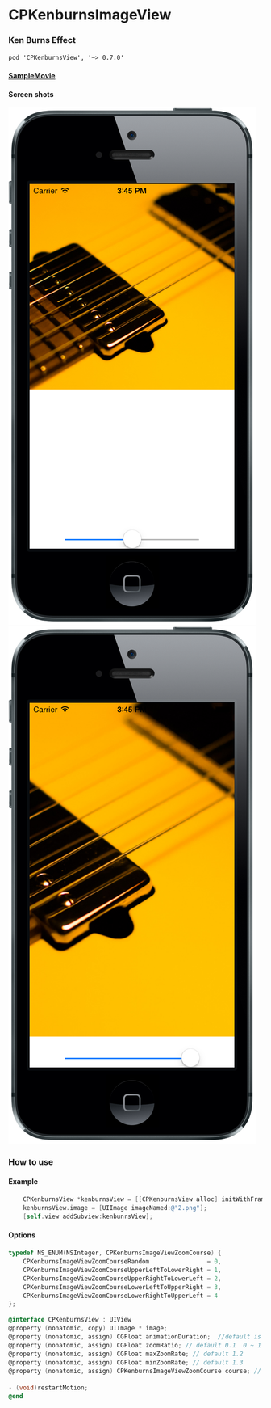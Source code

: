 CPKenburnsImageView
===================
### Ken Burns Effect

```
pod 'CPKenburnsView', '~> 0.7.0'
```
#### [SampleMovie](http://f.cl.ly/items/3R0n3x291924413z1Y44/sampleMovie.mp4)

#### Screen shots
![screenshot1](screenshot1.png)
![screenshot1](screenshot2.png)


### How to use
#### Example

```Objective-C
    CPKenburnsView *kenburnsView = [[CPKenburnsView alloc] initWithFrame:CGRectMake(0, 0, 320, 320)];
    kenburnsView.image = [UIImage imageNamed:@"2.png"];
    [self.view addSubview:kenbunrsView];
```

#### Options

```Objective-C
typedef NS_ENUM(NSInteger, CPKenburnsImageViewZoomCourse) {
    CPKenburnsImageViewZoomCourseRandom                = 0,
    CPKenburnsImageViewZoomCourseUpperLeftToLowerRight = 1,
    CPKenburnsImageViewZoomCourseUpperRightToLowerLeft = 2,
    CPKenburnsImageViewZoomCourseLowerLeftToUpperRight = 3,
    CPKenburnsImageViewZoomCourseLowerRightToUpperLeft = 4
};
```

```Objective-C
@interface CPKenburnsView : UIView
@property (nonatomic, copy) UIImage * image;
@property (nonatomic, assign) CGFloat animationDuration;  //default is 13.f
@property (nonatomic, assign) CGFloat zoomRatio; // default 0.1  0 ~ 1
@property (nonatomic, assign) CGFloat maxZoomRate; // default 1.2
@property (nonatomic, assign) CGFloat minZoomRate; // default 1.3
@property (nonatomic, assign) CPKenburnsImageViewZoomCourse course; // default is 0

- (void)restartMotion;
@end
```
